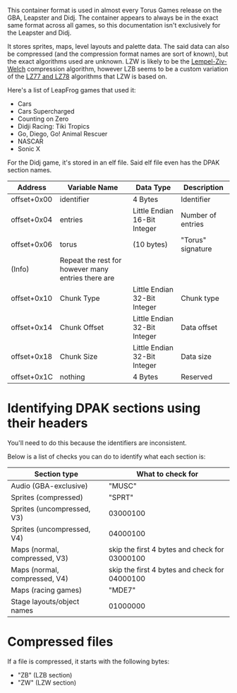 This container format is used in almost every Torus Games release on the GBA, Leapster and Didj. The container appears to always be in the exact same format across all games, so this documentation isn't exclusively for the Leapster and Didj.

It stores sprites, maps, level layouts and palette data. The said data can also be compressed (and the compression format names are sort of known), but the exact algorithms used are unknown. LZW is likely to be the [Lempel-Ziv-Welch](https://en.wikipedia.org/wiki/Lempel%E2%80%93Ziv%E2%80%93Welch) compression algorithm, however LZB seems to be a custom variation of the [LZ77 and LZ78](https://en.wikipedia.org/wiki/LZ77_and_LZ78) algorithms that LZW is based on.

Here's a list of LeapFrog games that used it:
- Cars
- Cars Supercharged
- Counting on Zero
- Didji Racing: Tiki Tropics
- Go, Diego, Go! Animal Rescuer
- NASCAR
- Sonic X

For the Didj game, it's stored in an elf file. Said elf file even has the DPAK section names.

| Address                        | Variable Name        | Data Type                         | Description                       |
|--------------------------------|----------------------|-----------------------------------|-----------------------------------|
| offset+0x00                    | identifier           | 4 Bytes                           | Identifier                        |
| offset+0x04                    | entries              | Little Endian 16-Bit Integer      | Number of entries                 |
| offset+0x06                    | torus                | (10 bytes)                        | "Torus" signature                 |
| (Info)                         | Repeat the rest for however many entries there are
| offset+0x10                    | Chunk Type           | Little Endian 32-Bit Integer      | Chunk type                        |
| offset+0x14                    | Chunk Offset         | Little Endian 32-Bit Integer      | Data offset                       |
| offset+0x18                    | Chunk Size           | Little Endian 32-Bit Integer      | Data size                         |
| offset+0x1C                    | nothing              | 4 Bytes                           | Reserved                          |

# Identifying DPAK sections using their headers
You'll need to do this because the identifiers are inconsistent.

Below is a list of checks you can do to identify what each section is:

| Section type | What to check for |
|--------------------------------|----------------------|
| Audio (GBA-exclusive) | "MUSC" |
| Sprites (compressed) | "SPRT" |
| Sprites (uncompressed, V3) | 03000100 |
| Sprites (uncompressed, V4) | 04000100 |
| Maps (normal, compressed, V3) | skip the first 4 bytes and check for 03000100 |
| Maps (normal, compressed, V4) | skip the first 4 bytes and check for 04000100 |
| Maps (racing games) | "MDE7" |
| Stage layouts/object names | 01000000 |

# Compressed files
If a file is compressed, it starts with the following bytes:
- "ZB" (LZB section)
- "ZW" (LZW section)
